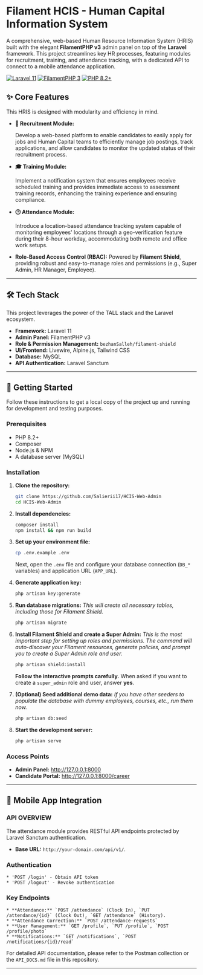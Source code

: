 # Filament HCIS - Human Capital Information System 

A comprehensive, web-based Human Resource Information System (HRIS) built with the elegant **FilamentPHP v3** admin panel on top of the **Laravel** framework. This project streamlines key HR processes, featuring modules for recruitment, training, and attendance tracking, with a dedicated API to connect to a mobile attendance application.

[![Laravel 11](https://img.shields.io/badge/Laravel-11-FF2D20?style=flat&logo=laravel)](https://laravel.com/)
[![FilamentPHP 3](https://img.shields.io/badge/FilamentPHP-3-FB70A9?style=flat)](https://filamentphp.com/)
[![PHP 8.2+](https://img.shields.io/badge/PHP-8.2+-777BB4?style=flat&logo=php)](https://www.php.net/)


## ✨ Core Features

This HRIS is designed with modularity and efficiency in mind.

-   **👤 Recruitment Module:**

    Develop a web-based platform to enable candidates to easily apply for jobs and Human Capital teams to efficiently manage job postings, track applications, and allow candidates to monitor the updated status of their recruitment process.

-   **🎓 Training Module:**

    Implement a notification system that ensures employees receive scheduled training and provides immediate access to assessment training records, enhancing the training experience and ensuring compliance.

-   **🕒 Attendance Module:**

    Introduce a location-based attendance tracking system capable of monitoring employees' locations through a geo-verification feature during their 8-hour workday, accommodating both remote and office work setups.

-   **Role-Based Access Control (RBAC):** Powered by **Filament Shield**, providing robust and easy-to-manage roles and permissions (e.g., Super Admin, HR Manager, Employee).
---

## 🛠️ Tech Stack

This project leverages the power of the TALL stack and the Laravel ecosystem.

-   **Framework:** Laravel 11
-   **Admin Panel:** FilamentPHP v3
-   **Role & Permission Management:** `bezhanSalleh/filament-shield`
-   **UI/Frontend:** Livewire, Alpine.js, Tailwind CSS
-   **Database:** MySQL
-   **API Authentication:** Laravel Sanctum

---

## 🚀 Getting Started

Follow these instructions to get a local copy of the project up and running for development and testing purposes.

### Prerequisites

-   PHP 8.2+
-   Composer
-   Node.js & NPM
-   A database server (MySQL)

### Installation

1.  **Clone the repository:**

    ```bash
    git clone https://github.com/Salierii17/HCIS-Web-Admin
    cd HCIS-Web-Admin
    ```


2.  **Install dependencies:**

    ```bash
    composer install
    npm install && npm run build
    ```

3.  **Set up your environment file:**

    ```bash
    cp .env.example .env
    ```

    Next, open the `.env` file and configure your database connection (`DB_*` variables) and application URL (`APP_URL`).

4.  **Generate application key:**

    ```bash
    php artisan key:generate
    ```

5.  **Run database migrations:**
    _This will create all necessary tables, including those for Filament Shield._

    ```bash
    php artisan migrate
    ```

6.  **Install Filament Shield and create a Super Admin:**
    _This is the most important step for setting up roles and permissions. The command will auto-discover your Filament resources, generate policies, and prompt you to create a Super Admin role and user._

    ```bash
    php artisan shield:install
    ```

    **Follow the interactive prompts carefully.** When asked if you want to create a `super_admin` role and user, answer **yes**.

7.  **(Optional) Seed additional demo data:**
    _If you have other seeders to populate the database with dummy employees, courses, etc., run them now._

    ```bash
    php artisan db:seed
    ```

8.  **Start the development server:**
    ```bash
    php artisan serve
    ```

### Access Points
* **Admin Panel:** http://127.0.0.1:8000
* **Candidate Portal:** http://127.0.0.1:8000/career
---

## 📱 Mobile App Integration

### API OVERVIEW
The attendance module provides RESTful API endpoints protected by Laravel Sanctum authentication.

* **Base URL:** `http://your-domain.com/api/v1/`.

### Authentication
    * 'POST /login' - Obtain API token
    * 'POST /logout' - Revoke authentication

### Key Endpoints
    * **Attendance:** `POST /attendance` (Clock In), `PUT /attendance/{id}` (Clock Out), `GET /attendance` (History).
    * **Attendance Correction:** `POST /attendance-requests`
    * **User Management:** `GET /profile`, `PUT /profile`, `POST /profile/photo`
    * **Notifications:** `GET /notifications`, `POST /notifications/{id}/read`

For detailed API documentation, please refer to the Postman collection or the `API_DOCS.md` file in this repository.

---

